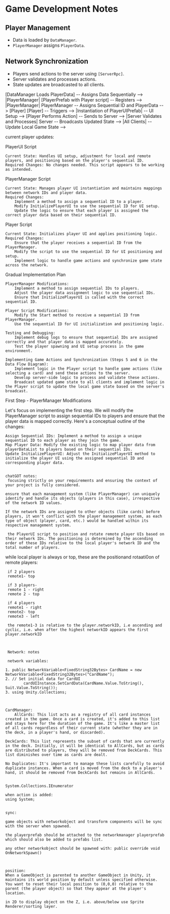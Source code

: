 # Game Development Notes

## Player Management
- Data is loaded by `DataManager`.
- `PlayerManager` assigns `PlayerData`.

## Network Synchronization
- Players send actions to the server using `[ServerRpc]`.
- Server validates and processes actions.
- State updates are broadcasted to all clients.


[DataManager Loads PlayerData] -- Assigns Data Sequentially --> |PlayerManager|
[PlayerPrefab with Player script] -- Registers --> |PlayerManager|
PlayerManager -- Assigns Sequential ID and PlayerData --> [Player]
[Player] -- Triggers --> |Instantiation of PlayerUIPrefab| -- UI Setup -->
[Player Performs Action] -- Sends to Server --> |Server Validates and Processes|
Server -- Broadcasts Updated State --> |All Clients| -- Update Local Game State -->


current player updates:

PlayerUI Script

    Current State: Handles UI setup, adjustment for local and remote players, and positioning based on the player's sequential ID.
    Required Changes: No changes needed. This script appears to be working as intended.

PlayerManager Script

    Current State: Manages player UI instantiation and maintains mappings between network IDs and player data.
    Required Changes:
        Implement a method to assign a sequential ID to a player.
        Modify InitializePlayerUI to use the sequential ID for UI setup.
        Update the logic to ensure that each player is assigned the correct player data based on their sequential ID.

Player Script

    Current State: Initializes player UI and applies positioning logic.
    Required Changes:
        Ensure that the player receives a sequential ID from the PlayerManager.
        Modify the script to use the sequential ID for UI positioning and setup.
        Implement logic to handle game actions and synchronize game state across the network.

Gradual Implementation Plan

    PlayerManager Modifications:
        Implement a method to assign sequential IDs to players.
        Adjust the player data assignment logic to use sequential IDs.
        Ensure that InitializePlayerUI is called with the correct sequential ID.

    Player Script Modifications:
        Modify the Start method to receive a sequential ID from PlayerManager.
        Use the sequential ID for UI initialization and positioning logic.

    Testing and Debugging:
        Implement debug logs to ensure that sequential IDs are assigned correctly and that player data is mapped accurately.
        Test the player spawning and UI setup process in the game environment.

    Implementing Game Actions and Synchronization (Steps 5 and 6 in the Data Flow Diagram):
        Implement logic in the Player script to handle game actions (like selecting a card) and send these actions to the server.
        Develop server-side logic to process and validate these actions.
        Broadcast updated game state to all clients and implement logic in the Player script to update the local game state based on the server's broadcast.

First Step - PlayerManager Modifications

Let's focus on implementing the first step. We will modify the PlayerManager script to assign sequential IDs to players and ensure that the player data is mapped correctly. Here's a conceptual outline of the changes:

    Assign Sequential IDs: Implement a method to assign a unique sequential ID to each player as they join the game.
    Map Player Data: Modify the existing logic to map player data from playerDataList to players based on their sequential IDs.
    Update InitializePlayerUI: Adjust the InitializePlayerUI method to initialize the player UI using the assigned sequential ID and corresponding player data.


    chatGOT notes:
     focusing strictly on your requirements and ensuring the context of your project is fully considered.

    ensure that each management system (like PlayerManager) can uniquely identify and handle its objects (players in this case), irrespective of the network ID values.

    If the network IDs are assigned to other objects (like cards) before players, it won't conflict with the player management system, as each type of object (player, card, etc.) would be handled within its respective management system.

     the PlayerUI script to position and rotate remote player UIs based on their network IDs. The positioning is determined by the ascending order of these IDs relative to the local player's network ID and the total number of players.

while local player is always or top, these are the positionand rotaati0on of remote players:

     if 2 players
     remote1- top

     if 3 players-
     remote 1 - right
     remote 2 - top

     if 4 players
     remote1 - right
     remote2- top
     remote3 - left

     the remote1-3 is relative to the player.networkID, i.e ascending and cyclic, i.e. when after the highest networkID appears the first player.networkID



     Network: notes

     network variables:

    1. public NetworkVariable<FixedString32Bytes> CardName = new NetworkVariable<FixedString32Bytes>("CardName");
    2. // Set initial data for CardUI
            cardUIInstance.SetCardData(CardName.Value.ToString(), Suit.Value.ToString());
    3. using Unity.Collections;



    CardManager:
        AllCards: This list acts as a registry of all card instances created in the game. Once a card is created, it's added to this list and stays here for the duration of the game. It's like a master list of all cards regardless of their current state (whether they are in the deck, in a player's hand, or discarded).

    DeckCards: This list represents the subset of cards that are currently in the deck. Initially, it will be identical to AllCards, but as cards are distributed to players, they will be removed from DeckCards. This list diminishes over time as cards are dealt.

    No Duplicates: It's important to manage these lists carefully to avoid duplicate instances. When a card is moved from the deck to a player's hand, it should be removed from DeckCards but remains in AllCards.


    System.Collections.IEnumerator 

    when action is added:
    using System;


    sync:

    game objects with networkobject and transform components will be sync with the server when spawned.

    the playerprefab should be attached to the networkmanager playerprefab which should also be added to prefabs list.

    any other networkobject should be spawned with: public override void OnNetworkSpawn()



    position:
    When a GameObject is parented to another GameObject in Unity, it maintains its world position by default unless specified otherwise. You want to reset their local position to (0,0,0) relative to the parent (the player object) so that they appear at the player's location.

    in 2D to display object on the Z, i.e. above/below use Sprite Renderer/sorting layer. 